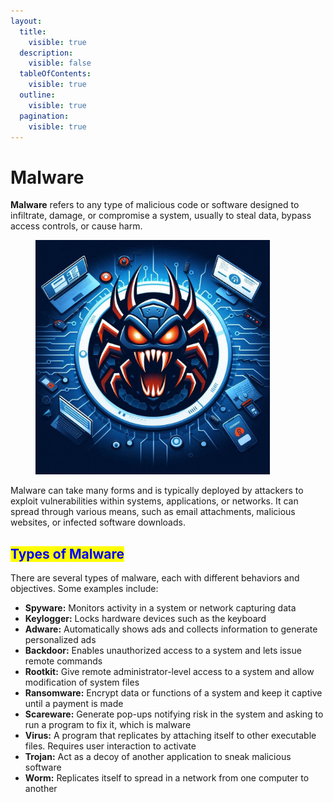 ```yaml
---
layout:
  title:
    visible: true
  description:
    visible: false
  tableOfContents:
    visible: true
  outline:
    visible: true
  pagination:
    visible: true
---
```


# Malware

**Malware** refers to any type of malicious code or software designed to infiltrate, damage, or compromise a system, usually to steal data, bypass access controls, or cause harm.

<figure><img src="../../.gitbook/assets/image (7) (1) (1).png" alt="" width="375"><figcaption></figcaption></figure>

Malware can take many forms and is typically deployed by attackers to exploit vulnerabilities within systems, applications, or networks. It can spread through various means, such as email attachments, malicious websites, or infected software downloads.

## <mark style="color:blue;">Types of Malware</mark>

There are several types of malware, each with different behaviors and objectives. Some examples include:

* **Spyware:** Monitors activity in a system or network capturing data
* **Keylogger:** Locks hardware devices such as the keyboard
* **Adware:** Automatically shows ads and collects information to generate personalized ads
* **Backdoor:** Enables unauthorized access to a system and lets issue remote commands
* **Rootkit:** Give remote administrator-level access to a system and allow modification of system files
* **Ransomware:** Encrypt data or functions of a system and keep it captive until a payment is made
* **Scareware:** Generate pop-ups notifying risk in the system and asking to run a program to fix it, which is malware
* **Virus:** A program that replicates by attaching itself to other executable files. Requires user interaction to activate
* **Trojan:** Act as a decoy of another application to sneak malicious software
* **Worm:** Replicates itself to spread in a network from one computer to another
